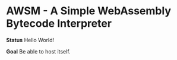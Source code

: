 # AWSM - A Simple WebAssembly Bytecode Interpreter

**Status** Hello World!

**Goal** Be able to host itself.